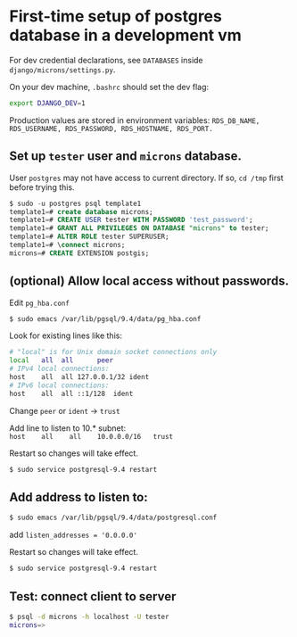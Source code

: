 # First-time setup of postgres database in a development vm

For dev credential declarations, see `DATABASES` inside `django/microns/settings.py`. 

On your dev machine, `.bashrc` should set the dev flag:  
~~~bash
export DJANGO_DEV=1
~~~

Production values are stored in environment variables: `RDS_DB_NAME, RDS_USERNAME, RDS_PASSWORD, RDS_HOSTNAME, RDS_PORT.`

## Set up `tester` user and `microns` database.

User `postgres` may not have access to current directory. If so, `cd /tmp` first before trying this.

~~~sql
$ sudo -u postgres psql template1  
template1=# create database microns;  
template1=# CREATE USER tester WITH PASSWORD 'test_password';  
template1=# GRANT ALL PRIVILEGES ON DATABASE "microns" to tester;  
template1=# ALTER ROLE tester SUPERUSER;  
template1=# \connect microns;  
microns=# CREATE EXTENSION postgis;
~~~



## (optional) Allow local access without passwords. 

Edit `pg_hba.conf` 

~~~bash
$ sudo emacs /var/lib/pgsql/9.4/data/pg_hba.conf
~~~

Look for existing lines like this:
~~~bash
# "local" is for Unix domain socket connections only                                                                                          
local   all  all      peer
# IPv4 local connections:                                                                                                                     
host    all  all 127.0.0.1/32 ident
# IPv6 local connections:                                                                                                                     
host    all  all ::1/128  ident
~~~

Change `peer` or `ident` -> `trust`

Add line to listen to 10.* subnet:  
`host    all    all    10.0.0.0/16   trust`

Restart so changes will take effect.

~~~~bash
$ sudo service postgresql-9.4 restart
~~~~


## Add address to listen to:  

~~~bash
$ sudo emacs /var/lib/pgsql/9.4/data/postgresql.conf
~~~

add `listen_addresses = '0.0.0.0'`

Restart so changes will take effect.

~~~bash
$ sudo service postgresql-9.4 restart
~~~

## Test: connect client to server

~~~bash
$ psql -d microns -h localhost -U tester  
microns=>
~~~
